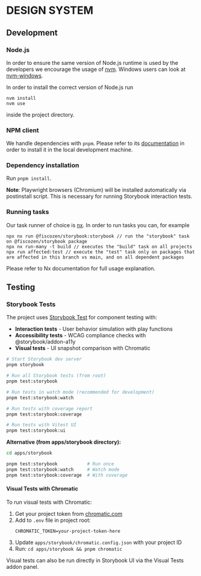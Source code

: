 # DESIGN SYSTEM

## Development
### Node.js
In order to ensure the same version of Node.js runtime is used by the developers we encourage the usage of [nvm](https://github.com/nvm-sh/nvm). Windows users can look at [nvm-windows](https://github.com/coreybutler/nvm-windows).

In order to install the correct version of Node.js run
```
nvm install
nvm use
```
inside the project directory.

### NPM client
We handle dependencies with `pnpm`. Please refer to its [documentation](https://pnpm.io/it/installation) in order to install it in the local development machine.

### Dependency installation
Run `pnpm install`.

**Note**: Playwright browsers (Chromium) will be installed automatically via postinstall script. This is necessary for running Storybook interaction tests.

### Running tasks
Our task runner of choice is [nx](https://nx.dev/).
In order to run tasks you can, for example
```
npx nx run @fiscozen/storybook:storybook // run the "storybook" task on @fiscozen/storybook package
npx nx run-many -t build // executes the "build" task on all projects
npx run affected:test // execute the "test" task only on packages that are affected in this branch vs main, and on all dependent packages
```
Please refer to Nx documentation for full usage explanation.

## Testing

### Storybook Tests
The project uses [Storybook Test](https://storybook.js.org/docs/writing-tests) for component testing with:
- **Interaction tests** - User behavior simulation with play functions
- **Accessibility tests** - WCAG compliance checks with @storybook/addon-a11y
- **Visual tests** - UI snapshot comparison with Chromatic

```bash
# Start Storybook dev server
pnpm storybook

# Run all Storybook tests (from root)
pnpm test:storybook

# Run tests in watch mode (recommended for development)
pnpm test:storybook:watch

# Run tests with coverage report
pnpm test:storybook:coverage

# Run tests with Vitest UI
pnpm test:storybook:ui
```

**Alternative (from apps/storybook directory):**
```bash
cd apps/storybook

pnpm test:storybook           # Run once
pnpm test:storybook:watch     # Watch mode
pnpm test:storybook:coverage  # With coverage
```

#### Visual Tests with Chromatic

To run visual tests with Chromatic:

1. Get your project token from [chromatic.com](https://www.chromatic.com/start)
2. Add to `.env` file in project root:
   ```
   CHROMATIC_TOKEN=your-project-token-here
   ```
3. Update `apps/storybook/chromatic.config.json` with your project ID
4. Run: `cd apps/storybook && pnpm chromatic`

Visual tests can also be run directly in Storybook UI via the Visual Tests addon panel.